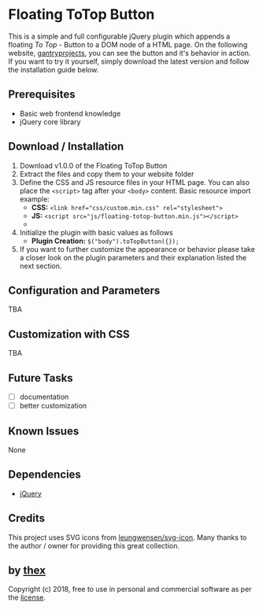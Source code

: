 # Floating ToTop Button
This is a simple and full configurable jQuery plugin which appends a floating *To Top* - Button to a DOM node of a HTML page. On the following website, [gantryprojects](https://gantryprojects.com), you can see the button and it's behavior in action. If you want to try it yourself, simply download the latest version and follow the installation guide below.

## Prerequisites
* Basic web frontend knowledge
* jQuery core library

## Download / Installation
1. Download v1.0.0 of the Floating ToTop Button
2. Extract the files and copy them to your website folder
3. Define the CSS and JS resource files in your HTML page. You can  also place the `<script>` tag after your `<body>` content. Basic resource import example:
   * **CSS:** `<link href="css/custom.min.css" rel="stylesheet">`
   * **JS:** `<script src="js/floating-totop-button.min.js"></script>`
   *
4. Initialize the plugin with basic values as follows
   * **Plugin Creation:** `$("body").toTopButton({});`
5. If you want to further customize the appearance or behavior please take a closer look on the plugin parameters and their explanation listed the next section.

## Configuration and Parameters
TBA

## Customization with CSS
TBA

## Future Tasks
- [ ] documentation
- [ ] better customization

## Known Issues
None

## Dependencies
* [jQuery](https://jquery.com/)

## Credits
This project uses SVG icons from [leungwensen/svg-icon](https://github.com/leungwensen/svg-icon). Many thanks to the author / owner for providing this great collection.

## by [thex](https://github.com/thexmanxyz)
Copyright (c) 2018, free to use in personal and commercial software as per the [license](/LICENSE.md).
